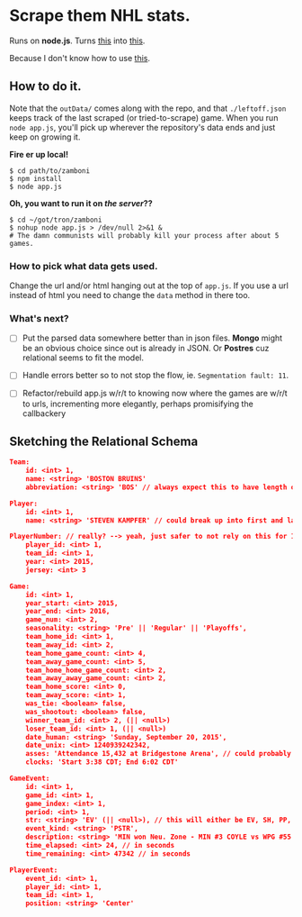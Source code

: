 # Scrape them NHL stats.
Runs on __node.js__.  Turns [this](http://www.nhl.com/scores/htmlreports/20152016/PL010003.HTM) into [this](./dataOut/20152016/010003.json).

Because I don't know how to use [this](http://finzi.psych.upenn.edu/library/nhlscrapr/html/00Index.html).

## How to do it.

Note that the `outData/` comes along with the repo, and that `./leftoff.json` keeps track of the last scraped (or tried-to-scrape) game. When you run `node app.js`, you'll pick up wherever the repository's data ends and just keep on growing it.

**Fire er up local!**
```shell
$ cd path/to/zamboni
$ npm install
$ node app.js
```

**Oh, you want to run it on _the server_??**
```shell
$ cd ~/got/tron/zamboni
$ nohup node app.js > /dev/null 2>&1 &
# The damn communists will probably kill your process after about 5 games.
```

### How to pick what data gets used.
Change the url and/or html hanging out at the top of `app.js`.
If you use a url instead of html you need to change the `data` method in there too.

### What's next?
- [ ] Put the parsed data somewhere better than in json files. __Mongo__ might be an obvious choice since out is already in JSON. Or __Postres__ cuz relational seems to fit the model.

- [ ] Handle errors better so to not stop the flow, ie. `Segmentation fault: 11`.

- [ ] Refactor/rebuild app.js w/r/t to knowing now where the games are w/r/t to urls, incrementing more elegantly, perhaps promisifying the callbackery

## Sketching the Relational Schema

```json
Team:
    id: <int> 1,
    name: <string> 'BOSTON BRUINS'
    abbreviation: <string> 'BOS' // always expect this to have length of 3

Player:
    id: <int> 1,
    name: <string> 'STEVEN KAMPFER' // could break up into first and last but probably not necessary

PlayerNumber: // really? --> yeah, just safer to not rely on this for IDing players outside of a single game
    player_id: <int> 1,
    team_id: <int> 1,
    year: <int> 2015,
    jersey: <int> 3

Game:
    id: <int> 1,
    year_start: <int> 2015,
    year_end: <int> 2016,
    game_num: <int> 2,
    seasonality: <string> 'Pre' || 'Regular' || 'Playoffs',
    team_home_id: <int> 1,
    team_away_id: <int> 2,
    team_home_game_count: <int> 4,
    team_away_game_count: <int> 5,
    team_home_home_game_count: <int> 2,
    team_away_away_game_count: <int> 2,
    team_home_score: <int> 0,
    team_away_score: <int> 1,
    was_tie: <boolean> false,
    was_shootout: <boolean> false,
    winner_team_id: <int> 2, (|| <null>)
    loser_team_id: <int> 1, (|| <null>)
    date_human: <string> 'Sunday, September 20, 2015',
    date_unix: <int> 1240939242342,
    asses: 'Attendance 15,432 at Bridgestone Arena', // could probably parse this
    clocks: 'Start 3:38 CDT; End 6:02 CDT'

GameEvent:
    id: <int> 1,
    game_id: <int> 1,
    game_index: <int> 1,
    period: <int> 1,
    str: <string> 'EV' (|| <null>), // this will either be EV, SH, PP, (even strength, shorthanded, power play)
    event_kind: <string> 'PSTR',
    description: <string> 'MIN won Neu. Zone - MIN #3 COYLE vs WPG #55 SCHEIFELE', // will ~~need~~ want to extract more quantitative information about the event -- which positive/negative outcome for each team, players highlighted, location on ice
    time_elapsed: <int> 24, // in seconds
    time_remaining: <int> 47342 // in seconds

PlayerEvent:
    event_id: <int> 1,
    player_id: <int> 1,
    team_id: <int> 1,
    position: <string> 'Center'
```
